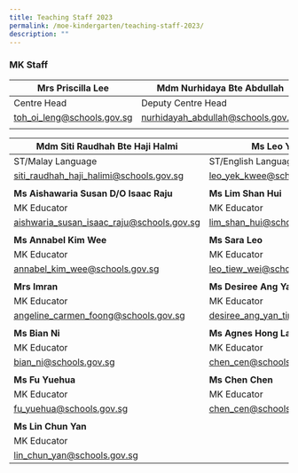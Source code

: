 ```yaml
---
title: Teaching Staff 2023
permalink: /moe-kindergarten/teaching-staff-2023/
description: ""
---
```

### **MK Staff**
| Mrs Priscilla Lee | Mdm Nurhidaya Bte Abdullah |
| -------- | -------- |
| Centre Head | Deputy Centre Head     | Year Head/Upper Primary    |
| [toh\_oi\_leng@schools.gov.sg](mailto:toh_oi_leng@schools.gov.sg) | [nurhidayah\_abdullah@schools.gov.sg](mailto:nurhidayah_abdullah@schools.gov.sg) |
|     |    |     |

| **Mdm Siti Raudhah Bte Haji Halmi** | **Ms Leo Yek Kwee** | **Ms Vetharupeni Thanalan Rubi** |
| -------- | -------- | -------- |
| ST/Malay Language   | ST/English Language    | MK Educator 
| [siti\_raudhah\_haji\_halimi@schools.gov.sg](mailto:siti_raudhah_haji_halimi@schools.gov.sg) | [leo\_yek\_kwee@schools.gov.sg](mailto:leo_yek_kwee@schools.gov.sg) | [vetharupeni\_thanalan@schools.gov.sg](mailto:vetharupeni_thanalan@schools.gov.sg/) |
|     |    |     |
| **Ms Aishawaria Susan D/O Isaac Raju** | **Ms Lim Shan Hui** | **Naasiha Bte Reduan** |
| MK Educator   | MK Educator      | MK Educator      |
| [aishwaria\_susan\_isaac\_raju@schools.gov.sg](mailto:aishwaria_susan_isaac_raju@schools.gov.sg) | [lim\_shan\_hui@schools.gov.sg](mailto:lim_shan_hui@schools.gov.sg) | [naasiha\_reduan@schools.gov.sg](mailto:naasiha_reduan@schools.gov.sg) | 
|     |    |     |
| **Ms Annabel Kim Wee**  | **Ms Sara Leo**    | **Ms Leck Chi Ling**   |
| MK Educator     | MK Educator     | MK Educator    |
[annabel\_kim\_wee@schools.gov.sg](mailto:annabel_kim_wee@schools.gov.sg) | [leo\_tiew\_wei@schools.gov.sg](mailto:leo_tiew_wei@schools.gov.sg) | [leck\_chi\_ling@schools.gov.sg](mailto:leck_chi_ling@schools.gov.sg) | 
|     |    |     |
| **Mrs Imran**    | **Ms Desiree Ang Yan Ting**    | **Ms Bavani D/O Subramaniam**     |
| MK Educator    | MK Educator    | MK Educator   |
[angeline\_carmen\_foong@schools.gov.sg](mailto:angeline_carmen_foong@schools.gov.sg) | [desiree\_ang\_yan\_ting@schools.gov.sg](mailto:desiree_Ang_Yan_Ting@schools.gov.sg) |[bavani\_subramaniam@schools.gov.sg](mailto:bavani_subramaniam@schools.gov.sg) | 
|     |    |     |
| **Ms Bian Ni**   | **Ms Agnes Hong Lai Fun**    | **Ms Sun Biling**     |
| MK Educator  | MK Educator    | MK Educator |
| [bian\_ni@schools.gov.sg](mailto:bian_ni@schools.gov.sg) |[chen\_cen@schools.gov.sg](mailto:chen_cen@schools.gov.sg) | [yong\_moi\_ling@schools.gov.sg](mailto:yong_moi_ling@schools.gov.sg) | 
|     |    |     |
| **Ms Fu Yuehua**     | **Ms Chen Chen**   | **Ms Yong Moi Ling**    |
| MK Educator   | MK Educator | MK Educator   |
| [fu\_yuehua@schools.gov.sg](mailto:fu_yuehua@schools.gov.sg) | [chen\_cen@schools.gov.sg](mailto:chen_cen@schools.gov.sg) | [yong\_moi\_ling@schools.gov.sg](mailto:yong_moi_ling@schools.gov.sg) | 
|     |    |     |
| **Ms Lin Chun Yan**  |   
|MK Educator    |   
| [lin\_chun\_yan@schools.gov.sg](mailto:lin_chun_yan@schools.gov.sg) 